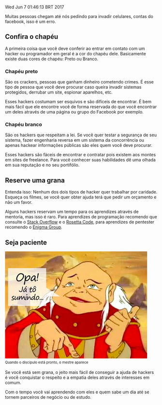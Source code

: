 Wed Jun  7 01:46:13 BRT 2017

Muitas pessoas chegam até nós pedindo para invadir celulares, contas do facebook, isso é um erro.

## Confira o chapéu

A primeira coisa que você deve conferir ao entrar em contato com um hacker ou programador em geral é a cor do chapéu dele. Basicamente existe duas cores de chapéu: Preto ou Branco. 

### Chapéu preto 

São os crackers, pessoas que ganham dinheiro cometendo crimes. É esse tipo de pessoa que você deve procurar caso queira invadir sistemas protegidos, derrubar um site, espionar aparelhos, etc.

Esses hackers costumam ser esquivos e são difíceis de encontrar. É bem mais fácil que ele encontre você de forma reservada do que você encontrar um deles através de uma página ou grupo do Facebook por exemplo.

### Chapéu branco

São os hackers que respeitam a lei. Se você quer testar a segurança de seu sistema, fazer engenharia reversa em um sistema da concorrência ou apenas hackear informações públicas são eles quem você deve procurar.

Esses hackers são fáceis de encontrar e contratar pois existem aos montes em sites de freelance. Para você conhecer suas habilidades dê uma olhada em sua reputação e no seu portifólio.

## Reserve uma grana

Entenda isso: Nenhum dos dois tipos de hacker quer trabalhar por caridade. Esqueça os filmes, se você quer obter ajuda terá que pedir um orçamento e não um favor.

Alguns hackers reservam um tempo para os aprendizes através de mentoria, mas isso é raro. Para aprendizes de programação recomendo que consulte o [Stack Overflow](https://pt.stackoverflow.com/) e o [Rosetta Code](http://rosettacode.org/), para aprendizes de pentester recomendo o [Enigma Group](https://www.enigmagroup.org/). 

## Seja paciente

<div class="text-center">
<img src="/img/meste_dos_magos.jpg">
<br>
<small>Quando o discipulo está pronto, o mestre aparece</small>
</div>
<br>
Se você está sem grana, o jeito mais fácil de conseguir a ajuda de hackers é você conquistar o respeito e a empatia deles através de interesses em comum. 

Com o tempo você vai aprendendo com eles e quem sabe um dia até se tornem parceiros de negócio ou de estudo.
